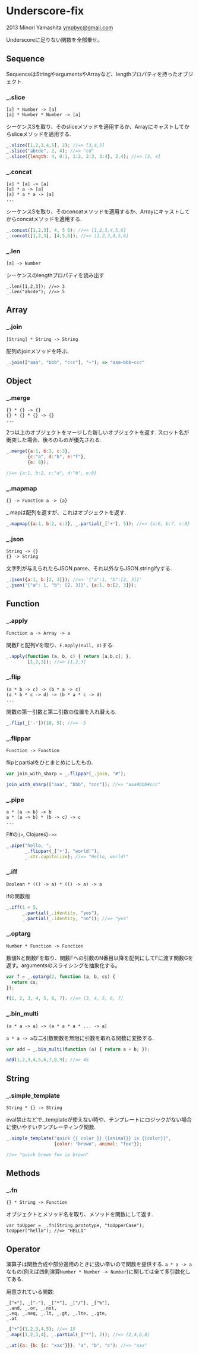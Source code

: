 Underscore-fix
==============

2013 Minori Yamashita <ympbyc@gmail.com>

Underscoreに足りない関数を全部乗せ。

Sequence
--------

SequenceはStringやargumentsやArrayなど、lengthプロパティを持ったオブジェクト.

### _.slice ###

```
[a] * Number -> [a]
[a] * Number * Number -> [a]
```

シーケンスSを取り、そのsliceメソッドを適用するか、Arrayにキャストしてからsliceメソッドを適用する.

```javascript
_.slice([1,2,3,4,5], 2); //=> [3,4,5]
_.slice("abcde", 2, 4); //=> "cd"
_.slice({length: 4, 0:1, 1:2, 2:3, 3:4}, 2,4); //=> [3, 4]
```

### _.concat ###

```
[a] * [a] -> [a]
[a] * a -> [a]
[a] * a * a -> [a]
...
```

シーケンスSを取り、そのconcatメソッドを適用するか、Arrayにキャストしてからconcatメソッドを適用する.

```javascript
_.concat([1,2,3], 4, 5 6); //=> [1,2,3,4,5,6]
_.concat([1,2,3], [4,5,6]); //=> [1,2,3,4,5,6]
```

### _.len ###

```
[a] -> Number
```

シーケンスのlengthプロパティを読み出す

```javscript
_.len([1,2,3]); //=> 3
_.len("abcde"); //=> 5
```


Array
-----

### _.join ###

```
[String] * String -> String
```

配列のjoinメソッドを呼ぶ.

```javascript
_.join(["aaa", "bbb", "ccc"], "~"); => "aaa~bbb~ccc"
```

Object
------

### _.merge ###

```
{} * {} -> {}
{} * {} * {} -> {}
...
```

2つ以上のオブジェクトをマージした新しいオブジェクトを返す. スロット名が衝突した場合、後ろのものが優先される.

```javascript
_.merge({a:1, b:2, c:3},
        {c:"a", d:"b", e:"f"},
        {e: 8});

//=> {a:1, b:2, c:"a", d:"b", e:8}
```

### _.mapmap ###

```
{} -> Function a -> {a}
```

_.mapは配列を返すが、これはオブジェクトを返す.

```javascript
_.mapmap({a:1, b:2, c:3}, _.partial(_['+'], 5)); //=> {a:6, b:7, c:8}
```

### _.json ###

```
String -> {}
{} -> String
```

文字列が与えられたらJSON.parse、それ以外ならJSON.stringifyする.

```javascript
_.json({a:1, b:[2, 3]}); //=> '{"a":1, "b":[2, 3]}'
_.json('{"a": 1, "b": [2, 3]}', {a:1, b:[2, 3]});
```

Function
--------

### _.apply ###

```
Function a -> Array -> a
```

関数Fと配列Vを取り、`F.apply(null, V)`する.

```javascript
_.apply(function (a, b, c) { return [a,b,c]; },
        [1,2,3]); //=> [1,2,3]
```

### _.flip ###

```
(a * b -> c) -> (b * a -> c)
(a * b * c -> d) -> (b * a * c -> d)
...
```

関数の第一引数と第二引数の位置を入れ替える.

```javascript
_.flip(_['-'])(10, 5); //=> -5
```

### _.flippar ###

```
Function -> Function
```

flipとpartialをひとまとめにしたもの.

```javascript
var join_with_sharp = _.flippar(_.join, "#");

join_with_sharp(["aaa", "bbb", "ccc"]); //=> "aaa#bbb#ccc"
```

### _.pipe ###

```
a * (a -> b) -> b
a * (a -> b) * (b -> c) -> c
...
```

F#の`|>`, Clojureの`->>`

```javascript
_.pipe("hello, ",
       _.flippar(_['+'], "world!"),
       _.str.capitalize); //=> "Hello, world!"
```

### _.iff ###

```
Boolean * (() -> a) * (() -> a) -> a
```

ifの関数版

```javascript
_.iff(1 < 5,
      _.partial(_.identity, "yes"),
      _.partial(_.identity, "no")); //=> "yes"
```

### _.optarg ###

```
Number * Function -> Function
```

数値Nと関数Fを取り、関数Fへの引数のN番目以降を配列にしてFに渡す関数Gを返す。argumentsのスライシングを抽象化する。

```javascript
var f = _.optarg(2, function (a, b, cs) {
  return cs;
});

f(1, 2, 3, 4, 5, 6, 7); //=> [3, 4, 5, 6, 7]
```

### _.bin_multi ###

```
(a * a -> a) -> (a * a * a * ... -> a)
```

`a * a -> a`な二引数関数を無限に引数を取れる関数に変換する.

```javascript
var add = _.bin_multi(function (a) { return a + b; });

add(1,2,3,4,5,6,7,8,9); //=> 45
```

String
------

### _.simple_template ###

```
String * {} -> String
```

eval禁止などで_.templateが使えない時や、テンプレートにロジックがない場合に使いやすいテンプレーティング関数.

```javascript
_.simple_template("quick {{ color }} {{animal}} is {{color}}",
                  {color: "brown", animal: "fox"});

//=> "quick brown fox is brown"
```

Methods
-------

### _.fn ###

```
{} * String -> Function
```

オブジェクトとメソッド名を取り、メソッドを関数にして返す.

```
var toUpper = _.fn(String.prototype, "toUpperCase");
toUpper("hello"); //=> "HELLO"
```

Operator
--------

演算子は関数合成や部分適用のときに扱い辛いので関数を提供する. `a * a -> a`なもの(例えば四則演算`Number * Number -> Number`)に関しては全て多引数化してある.

用意されている関数:

```
_["+"], _["-"], _["*"], _["/"], _["%"],
_.and, _.or, _.not,
_.eq, _.neq, _.lt, _.gt, _.lte, _.gte,
_.at
```

```javascript
_["+"](1,2,3,4,5); //=> 15
_.map([1,2,3,4], _.partial(_["*"], 2)); //=> [2,4,6,8]

_.at({a: {b: {c: "xxx"}}}, "a", "b", "c"); //=> "xxx"
```
